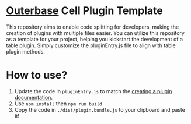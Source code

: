 # [Outerbase](https://docs.outerbase.com/) Cell Plugin Template
This repository aims to enable code splitting for developers, making the creation of plugins with multiple files easier. You can utilize this repository as a template for your project, helping you kickstart the development of a table plugin. Simply customize the pluginEntry.js file to align with table plugin methods.

# How to use?
1. Update the code in `pluginEntry.js` to match the [creating a plugin documentation](https://docs.outerbase.com/docs/plugins/creating-a-plugin).
2. Use `npm install` then `npm run build`
3. Copy the code in `./dist/plugin.bundle.js` to your clipboard and paste it!

